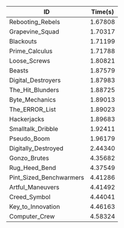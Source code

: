 |ID|Time(s)|
|-|-|
|Rebooting_Rebels|1.67808|
|Grapevine_Squad|1.70317|
|Blackouts|1.71199|
|Prime_Calculus|1.71788|
|Loose_Screws|1.80821|
|Beasts|1.87579|
|Digital_Destroyers|1.87983|
|The_Hit_Blunders|1.88725|
|Byte_Mechanics|1.89013|
|The_ERROR_List|1.89023|
|Hackerjacks|1.89683|
|Smalltalk_Dribble|1.92411|
|Pseudo_Boom|1.96179|
|Digitally_Destroyed|2.44340|
|Gonzo_Brutes|4.35682|
|Rug_Heed_Bend|4.37549|
|Pint_Sized_Benchwarmers|4.41286|
|Artful_Maneuvers|4.41492|
|Creed_Symbol|4.44041|
|Key_to_Innovation|4.46163|
|Computer_Crew|4.58324|
